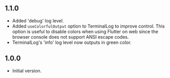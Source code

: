 ## 1.1.0

* Added 'debug' log level.
* Added `useColorfulOutput` option to TerminalLog to improve control. This option is useful to disable colors when using Flutter on web since the browser console does not support ANSI escape codes.
* TerminalLog's 'info' log level now outputs in green color.

## 1.0.0

* Initial version.
